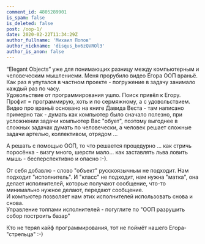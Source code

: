 ```yaml
---
comment_id: 4805289901
is_spam: false
is_deleted: false
post: /oop-1/
date: 2020-02-22T11:34:29Z
author_fullname: 'Михаил Попов'
author_nickname: 'disqus_bx6zQVROl3'
author_is_anon: false
---
```


<p>“Elegant Objects” уже для понимающих разницу между компьютерным и человеческим мышлениеми. Меня прорубило видео Егора ООП враньё. <br>Как раз я упутался в частном проекте - погружение в задачу занимало каждый раз по часу. <br>Удовольствие от программирования ушло. Поиск привёл к Егору. Профит = программирую, хоть и  по сермяжному, а с удовольствием.<br>Видео про враньё основано на книге Давида Веста - там написано примерно так - думать как компьютер было сначало полезно, при усложнении задачи компьютер Вас "обует", поэтому выгоднее в сложных задачах думать по человечески, а человек решает сложные задачи артелью, коллективом, отрядом ...</p><p>А решать с помощью ООП, то что решается процедурно ... как стричь поросёнка - визгу много, шерсти мало... как заставлять льва ловить мышь - бесперспективно и опасно :-).</p><p>От себя добавлю - слово "объект" русскоязычным не подходит. Нам подходит "исполнитель". И "класс" не подходит, нам нужна "матка", она делает исполнителей, которые получают сообщение, что-то минимально нужное делают, передают сообщение.<br>И компьютер позволяет нам этих исполнителей использовать снова и снова. <br>Управление толпами исполнителей - погуглите по "ООП разрушить собор построить базар"</p><p>Кто не терял кайф программирования, тот не поймёт нашего Егора-"стрельца" :-)</p>
